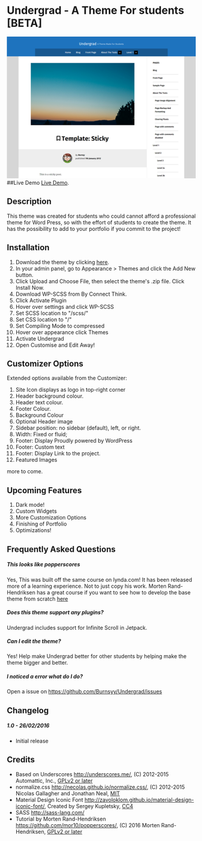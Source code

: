 # Undergrad - A Theme For students [BETA]
![screenshot](screenshot.png "screenshot")
##Live Demo
[Live Demo](http://undergrad.burnsy.me/).
## Description
This theme was created for students who could cannot afford a professional theme for Word Press, so with the effort of students to create the theme. It has the possibility to add to your portfolio if you commit to the project!
## Installation
1. Download the theme by clicking [here](https://github.com/Burnsyy/undergrad/archive/master.zip).
2. In your admin panel, go to Appearance > Themes and click the Add New button.
3. Click Upload and Choose File, then select the theme's .zip file. Click Install Now.
4. Download WP-SCSS from By Connect Think.
5. Click Activate Plugin
6. Hover over settings and click WP-SCSS
7. Set SCSS location to "/scss/"
8. Set CSS location to "/"
9. Set Compiling Mode to compressed
10. Hover over appearance click Themes
11. Activate Undergrad
12. Open Customise and Edit Away!

## Customizer Options
Extended options available from the Customizer:

1. Site Icon displays as logo in top-right corner
2. Header background colour.
3. Header text colour.
4. Footer Colour.
5. Background Colour
6. Optional Header image
7. Sidebar position: no sidebar (default), left, or right.
8. Width: Fixed or fluid;
9. Footer: Display Proudly powered by WordPress
10. Footer: Custom text
11. Footer: Display Link to the project.
12. Featured Images

more to come.

## Upcoming Features
1. Dark mode!
2. Custom Widgets
3. More Customization Options
4. Finishing of Portfolio
5. Optimizations!

## Frequently Asked Questions
##### This looks like popperscores
Yes, This was built off the same course on lynda.com! It has been released more of a learning experience. Not to just copy his work.
Morten Rand-Hendriksen has a great course if you want to see how to develop the base theme from scratch [here](http://www.lynda.com/WordPress-tutorials/WordPress-Building-Themes-from-Scratch-Using-Underscores/417653-2.html)
##### Does this theme support any plugins?
Undergrad includes support for Infinite Scroll in Jetpack.
##### Can I edit the theme?
Yes! Help make Undergrad better for other students by helping make the theme bigger and better.
##### I noticed a error what do I do?
Open a issue on https://github.com/Burnsyy/Undergrad/issues

## Changelog
##### 1.0 - 26/02/2016
* Initial release

## Credits
* Based on Underscores http://underscores.me/, (C) 2012-2015 Automattic, Inc., [GPLv2 or later](https://www.gnu.org/licenses/gpl-2.0.html)
* normalize.css http://necolas.github.io/normalize.css/, (C) 2012-2015 Nicolas Gallagher and Jonathan Neal, [MIT](http://opensource.org/licenses/MIT)
* Material Design Iconic Font http://zavoloklom.github.io/material-design-iconic-font/, Created by Sergey Kupletsky, [CC4](http://creativecommons.org/licenses/by-sa/4.0/)
* SASS http://sass-lang.com/
* Tutorial by Morten Rand-Hendriksen https://github.com/mor10/popperscores/, (C) 2016 Morten Rand-Hendriksen, [GPLv2 or later](https://www.gnu.org/licenses/gpl-2.0.html)
